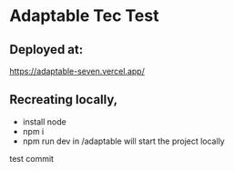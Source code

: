 # Adaptable Tec Test

## Deployed at: 
https://adaptable-seven.vercel.app/ 

## Recreating locally, 

- install node
- npm i
- npm run dev in /adaptable will start the project locally

test commit 